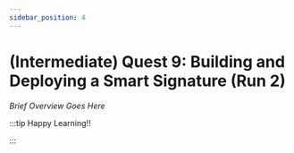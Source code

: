 ```yaml
---
sidebar_position: 4
---
```


# (Intermediate) Quest 9: Building and Deploying a Smart Signature (Run 2)

_Brief Overview Goes Here_

:::tip Happy Learning!!

<QuestButton text="Go To Quest" link="https://app.stackup.dev/quest_page/intermediate-quest-9-building-and-deploying-a-smart-signature-re-run" />

:::
